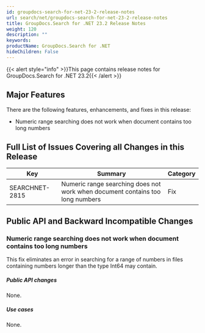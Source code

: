 ```yaml
---
id: groupdocs-search-for-net-23-2-release-notes
url: search/net/groupdocs-search-for-net-23-2-release-notes
title: GroupDocs.Search for .NET 23.2 Release Notes
weight: 120
description: ""
keywords: 
productName: GroupDocs.Search for .NET
hideChildren: False
---
```


{{< alert style="info" >}}This page contains release notes for GroupDocs.Search for .NET 23.2{{< /alert >}}

## Major Features

There are the following features, enhancements, and fixes in this release:

- Numeric range searching does not work when document contains too long numbers

## Full List of Issues Covering all Changes in this Release

| Key | Summary | Category |
| --- | --- | --- |
| SEARCHNET-2815 | Numeric range searching does not work when document contains too long numbers | Fix |

## Public API and Backward Incompatible Changes

### Numeric range searching does not work when document contains too long numbers

This fix eliminates an error in searching for a range of numbers in files containing numbers longer than the type Int64 may contain.

##### Public API changes

None.

##### Use cases

None.

